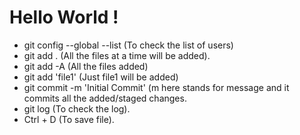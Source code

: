 # Hello World !

- git config --global --list (To check the list of users) 
- git add . (All the files at a time will be added).
- git add -A (All the files added)
- git add 'file1' (Just file1 will be added)
- git commit -m 'Initial Commit' (m here stands for message and it commits all the added/staged changes.
- git log (To check the log).
- Ctrl + D (To save file).